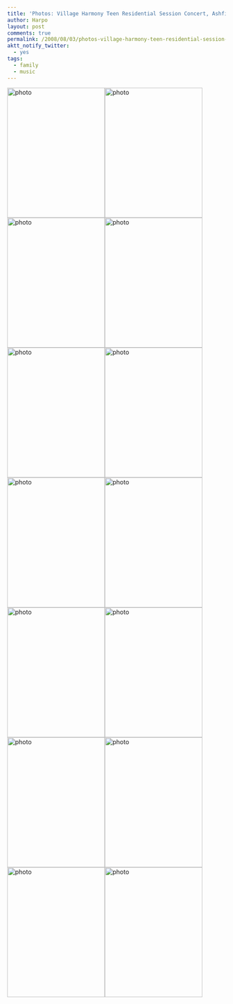 ```yaml
---
title: 'Photos: Village Harmony Teen Residential Session Concert, Ashfield MA'
author: Harpo
layout: post
comments: true
permalink: /2008/08/03/photos-village-harmony-teen-residential-session-concert-ashfield-ma/
aktt_notify_twitter:
  - yes
tags:
  - family
  - music
---
```

[<img class="alignnone size-full wp-image-364" src="http://www.harpojaeger.com/assets/media/wp-content/uploads/2008/08/p-640-480-8c3df4d9-12f3-47ca-86b7-5b5902a8b9dc.jpeg" alt="photo" width="225" height="300" />][1][<img class="alignnone size-full wp-image-364" src="http://www.harpojaeger.com/assets/media/wp-content/uploads/2008/08/p-640-480-c395472f-e7e2-4842-9b9b-afaa910ff82f.jpeg" alt="photo" width="225" height="300" />][2][<img class="alignnone size-full wp-image-364" src="http://www.harpojaeger.com/assets/media/wp-content/uploads/2008/08/p-640-480-6985a306-6048-40a2-af30-d19487266494.jpeg" alt="photo" width="225" height="300" />][3][<img class="alignnone size-full wp-image-364" src="http://www.harpojaeger.com/assets/media/wp-content/uploads/2008/08/p-640-480-ca2b8926-2893-43c3-a3f6-6576cbcb9bc6.jpeg" alt="photo" width="225" height="300" />][4][<img class="alignnone size-full wp-image-364" src="http://www.harpojaeger.com/assets/media/wp-content/uploads/2008/08/p-640-480-a391e10d-170b-47b3-8d6b-2018d5a65748.jpeg" alt="photo" width="225" height="300" />][5][<img class="alignnone size-full wp-image-364" src="http://www.harpojaeger.com/assets/media/wp-content/uploads/2008/08/p-640-480-3590ddbf-09ca-499f-98b0-b14fc706c483.jpeg" alt="photo" width="225" height="300" />][6][<img class="alignnone size-full wp-image-364" src="http://www.harpojaeger.com/assets/media/wp-content/uploads/2008/08/p-640-480-46e2be76-4c46-4fc8-a67c-3a0a638e0f35.jpeg" alt="photo" width="225" height="300" />][7][<img class="alignnone size-full wp-image-364" src="http://www.harpojaeger.com/assets/media/wp-content/uploads/2008/08/p-640-480-59711349-e146-488d-9d27-5ea15cd0793e.jpeg" alt="photo" width="225" height="300" />][8][<img class="alignnone size-full wp-image-364" src="http://www.harpojaeger.com/assets/media/wp-content/uploads/2008/08/p-640-480-641fa645-5fb7-4a13-92ed-09079dbdac1f.jpeg" alt="photo" width="225" height="300" />][9][<img class="alignnone size-full wp-image-364" src="http://www.harpojaeger.com/assets/media/wp-content/uploads/2008/08/p-640-480-1637261f-0507-4285-b526-7c502788ca35.jpeg" alt="photo" width="225" height="300" />][10][<img class="alignnone size-full wp-image-364" src="http://www.harpojaeger.com/assets/media/wp-content/uploads/2008/08/p-640-480-b8f9ff3b-b2d1-45ec-866b-d7ed2377edb8.jpeg" alt="photo" width="225" height="300" />][11][<img class="alignnone size-full wp-image-364" src="http://www.harpojaeger.com/assets/media/wp-content/uploads/2008/08/p-640-480-4c34c8c3-42cf-4aed-9e90-1978bb3a454e.jpeg" alt="photo" width="225" height="300" />][12][<img class="alignnone size-full wp-image-364" src="http://www.harpojaeger.com/assets/media/wp-content/uploads/2008/08/p-640-480-44673365-83c3-4ddc-9dc3-2833b6ee3d0d.jpeg" alt="photo" width="225" height="300" />][13][<img class="alignnone size-full wp-image-364" src="http://www.harpojaeger.com/assets/media/wp-content/uploads/2008/08/p-640-480-b4c8c197-8e49-48bc-a77f-9763140756c0.jpeg" alt="photo" width="225" height="300" />][14]

 [1]: http://www.harpojaeger.com/assets/media/wp-content/uploads/2008/08/p-640-480-8c3df4d9-12f3-47ca-86b7-5b5902a8b9dc.jpeg
 [2]: http://www.harpojaeger.com/assets/media/wp-content/uploads/2008/08/p-640-480-c395472f-e7e2-4842-9b9b-afaa910ff82f.jpeg
 [3]: http://www.harpojaeger.com/assets/media/wp-content/uploads/2008/08/p-640-480-6985a306-6048-40a2-af30-d19487266494.jpeg
 [4]: http://www.harpojaeger.com/assets/media/wp-content/uploads/2008/08/p-640-480-ca2b8926-2893-43c3-a3f6-6576cbcb9bc6.jpeg
 [5]: http://www.harpojaeger.com/assets/media/wp-content/uploads/2008/08/p-640-480-a391e10d-170b-47b3-8d6b-2018d5a65748.jpeg
 [6]: http://www.harpojaeger.com/assets/media/wp-content/uploads/2008/08/p-640-480-3590ddbf-09ca-499f-98b0-b14fc706c483.jpeg
 [7]: http://www.harpojaeger.com/assets/media/wp-content/uploads/2008/08/p-640-480-46e2be76-4c46-4fc8-a67c-3a0a638e0f35.jpeg
 [8]: http://www.harpojaeger.com/assets/media/wp-content/uploads/2008/08/p-640-480-59711349-e146-488d-9d27-5ea15cd0793e.jpeg
 [9]: http://www.harpojaeger.com/assets/media/wp-content/uploads/2008/08/p-640-480-641fa645-5fb7-4a13-92ed-09079dbdac1f.jpeg
 [10]: http://www.harpojaeger.com/assets/media/wp-content/uploads/2008/08/p-640-480-1637261f-0507-4285-b526-7c502788ca35.jpeg
 [11]: http://www.harpojaeger.com/assets/media/wp-content/uploads/2008/08/p-640-480-b8f9ff3b-b2d1-45ec-866b-d7ed2377edb8.jpeg
 [12]: http://www.harpojaeger.com/assets/media/wp-content/uploads/2008/08/p-640-480-4c34c8c3-42cf-4aed-9e90-1978bb3a454e.jpeg
 [13]: http://www.harpojaeger.com/assets/media/wp-content/uploads/2008/08/p-640-480-44673365-83c3-4ddc-9dc3-2833b6ee3d0d.jpeg
 [14]: http://www.harpojaeger.com/assets/media/wp-content/uploads/2008/08/p-640-480-b4c8c197-8e49-48bc-a77f-9763140756c0.jpeg